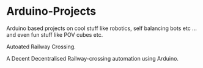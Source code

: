 # Arduino-Projects
Arduino based projects on cool stuff like robotics, self balancing bots etc ...  and even fun stuff like POV cubes etc.



Autoated Railway Crossing.

A Decent Decentralised Railway-crossing automation using Arduino.


